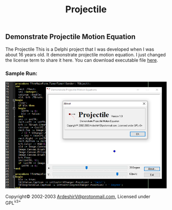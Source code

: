 <!DOCTYPE html>
<html>
    <header>
      <h1>Projectile</h1>
    </header>
    <main>
      <article>
        <section>
          <h2 style="">Demonstrate Projectile Motion Equation</h2>
          <p>The Projectile This is a Delphi project that I was developed when I was about 16 years old. It demonstrate projectile motion equation. I just changed the license term to share it here. You can download executable file <a href="https://github.com/ArdeshirV/Projectile/releases/download/1.0/Projectile.exe" target="_blank">here</a>.</p>
        </section>
        <section>
          <h3>Sample Run:</h3>
          <section>
            <img alt="Running Projectile.exe" src="https://raw.githubusercontent.com/ArdeshirV/Projectile/master/img/Projectile.png">
            <br/>
          </section
        </section>
      </article>
    </main>
    <footer>
      <p class="copyright">
        Copyright&copy; 2002-2003 <a href="mailto:ardeshirv@protonmail.com" alt="email">ArdeshirV@protonmail.com</a>, Licensed under GPL<sup>v3+</sup>
      <p/>
    </footer>
  </body>
</html>
